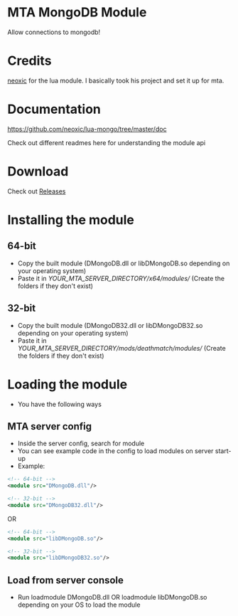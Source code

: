 # MTA MongoDB Module
Allow connections to mongodb!

# Credits
[neoxic](https://github.com/neoxic) for the lua module. I basically took his project and set it up for mta.

# Documentation
https://github.com/neoxic/lua-mongo/tree/master/doc

Check out different readmes here for understanding the module api

# Download
Check out [Releases](https://github.com/DizzasTeR/mta-mongodb/releases)

# Installing the module
## 64-bit
- Copy the built module (DMongoDB.dll or libDMongoDB.so depending on your operating system)
- Paste it in *YOUR_MTA_SERVER_DIRECTORY/x64/modules/* (Create the folders if they don't exist)

## 32-bit
- Copy the built module (DMongoDB32.dll or libDMongoDB32.so depending on your operating system)
- Paste it in *YOUR_MTA_SERVER_DIRECTORY/mods/deathmatch/modules/* (Create the folders if they don't exist)

# Loading the module
- You have the following ways

## MTA server config
- Inside the server config, search for module
- You can see example code in the config to load modules on server start-up
- Example: 
```xml
<!-- 64-bit -->
<module src="DMongoDB.dll"/>

<!-- 32-bit -->
<module src="DMongoDB32.dll"/>
```
OR
```xml
<!-- 64-bit -->
<module src="libDMongoDB.so"/>

<!-- 32-bit -->
<module src="libDMongoDB32.so"/>
```

## Load from server console
- Run loadmodule DMongoDB.dll OR loadmodule libDMongoDB.so depending on your OS to load the module